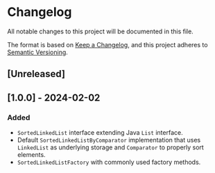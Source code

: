 # Changelog

All notable changes to this project will be documented in this file.

The format is based on [Keep a Changelog](https://keepachangelog.com/en/1.0.0/),
and this project adheres to [Semantic Versioning](https://semver.org/spec/v2.0.0.html).

## [Unreleased]

## [1.0.0] - 2024-02-02

### Added

- `SortedLinkedList` interface extending Java `List` interface.
- Default `SortedLinkedListByComparator` implementation that uses `LinkedList` as underlying storage and `Comparator` to properly sort elements.
- `SortedLinkedListFactory` with commonly used factory methods.